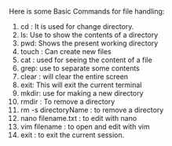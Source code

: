 Here is some Basic Commands for file handling:
1. cd : It is used for change directory.
2. ls: Use to show the contents of a directory
3. pwd: Shows the present working directory
4. touch : Can create new files
5. cat : used for seeing the content of a file
6. grep: use to separate some contents
7. clear : will clear the entire screen
8. exit: This will exit the current terminal
9. mkdir: use for making a new directory
10. rmdir : To remove a directory
11. rm -s directoryName : to remove a directory
12. nano filename.txt : to edit with nano
13. vim filename : to open and edit with vim
14. exit : to exit the current session.
